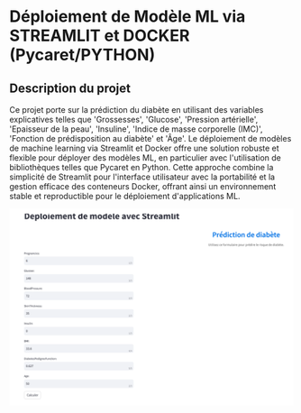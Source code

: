 # Déploiement de Modèle ML via STREAMLIT et DOCKER (Pycaret/PYTHON)


## Description du projet 
   Ce projet porte sur la prédiction du diabète en utilisant des variables explicatives telles que 'Grossesses', 'Glucose', 'Pression artérielle', 'Epaisseur de la peau', 'Insuline', 'Indice de masse corporelle (IMC)', 'Fonction de prédisposition au diabète' et 'Âge'. Le déploiement de modèles de machine learning via Streamlit et Docker offre une solution robuste et flexible pour déployer des modèles ML, en particulier avec l'utilisation de bibliothèques telles que Pycaret en Python. Cette approche combine la simplicité de Streamlit pour l'interface utilisateur avec la portabilité et la gestion efficace des conteneurs Docker, offrant ainsi un environnement stable et reproductible pour le déploiement d'applications ML.

   ![Image de l'application de déploiement](./image_deploiement.png)
   




